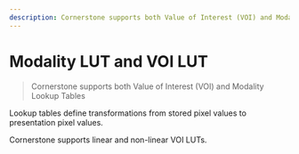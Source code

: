 ```yaml
---
description: Cornerstone supports both Value of Interest (VOI) and Modality Lookup Tables (LUTs).
---
```


# Modality LUT and VOI LUT

> Cornerstone supports both Value of Interest (VOI) and Modality Lookup Tables

Lookup tables define transformations from stored pixel values to presentation pixel values.

Cornerstone supports linear and non-linear VOI LUTs.
